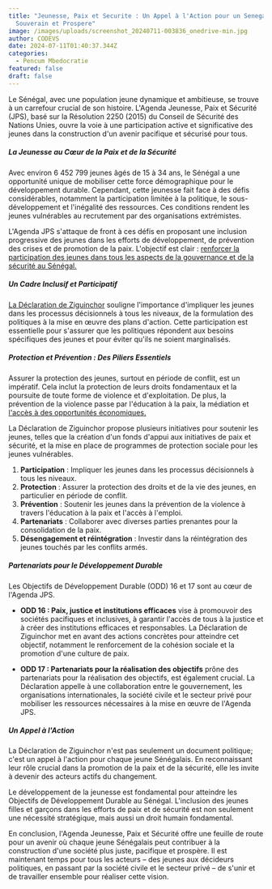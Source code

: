```yaml
---
title: "Jeunesse, Paix et Securite : Un Appel à l'Action pour un Senegal
  Souverain et Prospere"
image: /images/uploads/screenshot_20240711-003836_onedrive-min.jpg
author: CODEVS
date: 2024-07-11T01:40:37.344Z
categories:
  - Pencum Mbedocratie
featured: false
draft: false
---
```

Le Sénégal, avec une population jeune dynamique et ambitieuse, se trouve à un carrefour crucial de son histoire. L'Agenda Jeunesse, Paix et Sécurité (JPS), basé sur la Résolution 2250 (2015) du Conseil de Sécurité des Nations Unies, ouvre la voie à une participation active et significative des jeunes dans la construction d'un avenir pacifique et sécurisé pour tous.

##### La Jeunesse au Cœur de la Paix et de la Sécurité
Avec environ 6 452 799 jeunes âgés de 15 à 34 ans, le Sénégal a une opportunité unique de mobiliser cette force démographique pour le développement durable. Cependant, cette jeunesse fait face à des défis considérables, notamment la participation limitée à la politique, le sous-développement et l'inégalité des ressources. Ces conditions rendent les jeunes vulnérables au recrutement par des organisations extrémistes.

L'Agenda JPS s'attaque de front à ces défis en proposant une inclusion progressive des jeunes dans les efforts de développement, de prévention des crises et de promotion de la paix. L'objectif est clair : [renforcer la participation des jeunes dans tous les aspects de la gouvernance et de la sécurité au Sénégal.](https://codevsn.org/actualites/lessence-des-volontaires-communautaires-facteur-de-coh%C3%A9sion-sociale-et-de-la-paix-au-s%C3%A9n%C3%A9gal/)

##### Un Cadre Inclusif et Participatif
[La Déclaration de Ziguinchor](https://codevsn.org/publications/declaration-de-ziguinchor-jeunesse-paix-et-securite/) souligne l'importance d'impliquer les jeunes dans les processus décisionnels à tous les niveaux, de la formulation des politiques à la mise en œuvre des plans d'action. Cette participation est essentielle pour s'assurer que les politiques répondent aux besoins spécifiques des jeunes et pour éviter qu'ils ne soient marginalisés.

##### Protection et Prévention : Des Piliers Essentiels
Assurer la protection des jeunes, surtout en période de conflit, est un impératif. Cela inclut la protection de leurs droits fondamentaux et la poursuite de toute forme de violence et d'exploitation. De plus, la prévention de la violence passe par l'éducation à la paix, la médiation et [l'accès à des opportunités économiques.](https://codevsn.org/actualites/invite-de-rfm-matin-pape-samb-dieye-theorise-et-modelise-lengagement-communautaire-et-ess-au-senegal/)

La Déclaration de Ziguinchor propose plusieurs initiatives pour soutenir les jeunes, telles que la création d'un fonds d'appui aux initiatives de paix et sécurité, et la mise en place de programmes de protection sociale pour les jeunes vulnérables.

1. **Participation** : Impliquer les jeunes dans les processus décisionnels à tous les niveaux.
2. **Protection** : Assurer la protection des droits et de la vie des jeunes, en particulier en période de conflit.
3. **Prévention** : Soutenir les jeunes dans la prévention de la violence à travers l'éducation à la paix et l'accès à l'emploi.
4. **Partenariats** : Collaborer avec diverses parties prenantes pour la consolidation de la paix.
5. **Désengagement et réintégration** : Investir dans la réintégration des jeunes touchés par les conflits armés.

##### Partenariats pour le Développement Durable
Les Objectifs de Développement Durable (ODD) 16 et 17 sont au cœur de l'Agenda JPS.
- **ODD 16 : Paix, justice et institutions efficaces** vise à promouvoir des sociétés pacifiques et inclusives, à garantir l'accès de tous à la justice et à créer des institutions efficaces et responsables. La Déclaration de Ziguinchor met en avant des actions concrètes pour atteindre cet objectif, notamment le renforcement de la cohésion sociale et la promotion d'une culture de paix.

- **ODD 17 : Partenariats pour la réalisation des objectifs** prône des partenariats pour la réalisation des objectifs, est également crucial. La Déclaration appelle à une collaboration entre le gouvernement, les organisations internationales, la société civile et le secteur privé pour mobiliser les ressources nécessaires à la mise en œuvre de l'Agenda JPS.

##### Un Appel à l'Action
La Déclaration de Ziguinchor n'est pas seulement un document politique; c'est un appel à l'action pour chaque jeune Sénégalais. En reconnaissant leur rôle crucial dans la promotion de la paix et de la sécurité, elle les invite à devenir des acteurs actifs du changement.

Le développement de la jeunesse est fondamental pour atteindre les Objectifs de Développement Durable au Sénégal. L'inclusion des jeunes filles et garçons dans les efforts de paix et de sécurité est non seulement une nécessité stratégique, mais aussi un droit humain fondamental.

En conclusion, l'Agenda Jeunesse, Paix et Sécurité offre une feuille de route pour un avenir où chaque jeune Sénégalais peut contribuer à la construction d'une société plus juste, pacifique et prospère. Il est maintenant temps pour tous les acteurs – des jeunes aux décideurs politiques, en passant par la société civile et le secteur privé – de s'unir et de travailler ensemble pour réaliser cette vision.